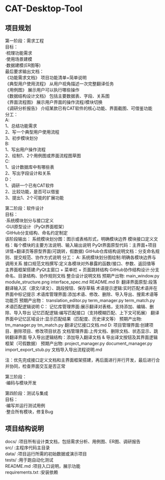 # CAT-Desktop-Tool

## 项目规划
第一阶段：需求工程  
目标：  
·梳理功能需求  
·使用场景建模  
·数据建模(ER图等)  
最后要求输出文档：  
《功能需求文档》 项目功能清单+简单说明  
《典型用户使用流程》 从用户视角描述一次完整翻译任务  
《用例图》 展示用户可以执行哪些操作  
《数据结构设计文档》 包括主要数据表、字段、关系图  
《界面流程图》 展示用户界面的操作流程/模块切换  
《调研分析报告》 介绍某款已有CAT软件的核心功能、界面截图、可借鉴功能  
分工：  
A:  
1、总结功能需求  
2、写一个典型用户使用流程  
3、初步模块划分  
B:  
1、写出用户操作流程  
2、绘制1、2个用例图或界面流程图草图  
C:  
1、设计数据库中有哪些表  
2、写出字段设计和关系  
D：  
1、调研一个已有CAT软件  
2、比较功能，是否可以借鉴  
3、提出1、2个可能的扩展功能  

第二阶段：软件设计  
目标：  
·系统模块划分与接口定义  
·GUI原型设计（PyQt界面框架）  
·GitHub分支结构、命名约定制定  
该阶段输出：
系统模块划分图：图示或表格形式，明确模块边界
模块接口定义文档：每个模块的主要方法说明、输入输出说明
PyQt界面原型代码：主界面+项目详情+翻译页等原型界面(可跳转，假数据)
GitHub仓库结构说明文档：分支命名规则、提交规范、协作方式说明
分工：
A:
系统模块划分图绘制:明确各模块边界与调用关系
接口规范文档撰写:定义各模块对外暴露的函数/接口、参数、返回值等
主界面框架搭建:PyQt主窗口 + 菜单栏 + 页面跳转结构
GitHub协作结构设计:分支命名、目录结构、协作规则文档
整合设计说明文档
预期产出物:
main_window.py
module_structure.png
interface_spec.md
README.md
B:
翻译界面原型:段落翻译输入区（源文/译文）、跳段按钮、保存草稿
术语提示逻辑:实时匹配术语并在界面中标记提示
术语库管理界面:添加术语、修改、删除、导入导出、搜索术语等功能页
预期产出物：
translation_editor.py
term_manager.py
term_match.py
术语匹配逻辑说明
C：
记忆库管理界面:展示翻译对表格，支持添加、编辑、删除、导入导出
记忆匹配逻辑:编写匹配接口（支持模糊匹配、上下文可拓展）
翻译界面中记忆区域设计:显示匹配结果（匹配度、历史译文等）
预期产出物:
tm_manager.py
tm_match.py
翻译记忆接口文档.md
D:
项目管理界面:创建项目、删除项目、修改项目状态
文档管理界面:上传文档、删除文档、状态显示、跳转翻译界面
导入导出逻辑结构：添加导入翻译文档 & 导出译文按钮及其界面逻辑框架（可假数据）
预期产出物:
project_manager.py
document_manager.py
import_export_stub.py
文档导入导出流程说明.md

注：优先完成接口定义文档和主界面框架搭建，再后面进行并行开发，最后进行合并协同，检查界面交互是否正常

第三阶段：  
·编码与模块开发  

第四阶段：测试与集成  
目标：  
·编写并运行测试用例  
·整合所有模块，修复Bug  

## 项目结构说明
docs/ :项目所有设计类文档，包括需求分析、用例图、ER图、调研报告  
src/ :主程序代码主目录  
data/ :项目运行所需的初始数据或演示项目  
tests/ :用于跑自动化测试  
README.md :项目入口说明，展示功能  
requirements.txt :安装依赖